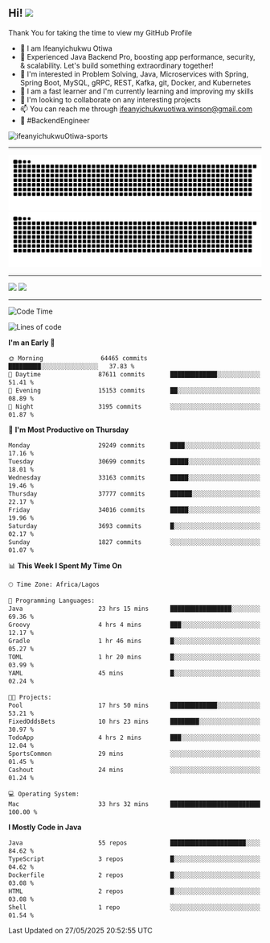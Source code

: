 <!-- BLOG-POST-LIST:START --><!-- BLOG-POST-LIST:END -->

## Hi! <img src="https://media.giphy.com/media/hvRJCLFzcasrR4ia7z/giphy.gif" width="4%"> 

Thank You for taking the time to view my GitHub Profile

- 👋 I am Ifeanyichukwu Otiwa
- 🚀 Experienced Java Backend Pro, boosting app performance, security, & scalability. Let's build something extraordinary together!
- 👀 I'm interested in Problem Solving, Java, Microservices with Spring, Spring Boot, MySQL, gRPC, REST, Kafka, git, Docker, and Kubernetes
- 🌱 I am a fast learner and I'm currently learning and improving my skills
- 💞️ I'm looking to collaborate on any interesting projects
- 📫 You can reach me through ifeanyichukwuotiwa.winson@gmail.com
- 🚀 #BackendEngineer

<p align="left" marginTop="10px"> <img src="https://komarev.com/ghpvc/?username=ifeanyichukwuOtiwa-sports&label=Profile%20views&color=0e75b6&style=for-the-badge" alt="ifeanyichukwuOtiwa-sports" /> </p>

***

<!--🐍📈SNAKEGRAPH / 🌐WEBSITE: https://github.com/Platane/snk -->
![github contribution grid snake animation](https://raw.githubusercontent.com/ifeanyichukwuOtiwa-sports/ifeanyichukwuOtiwa-sports/output/github-contribution-grid-snake-dark.svg#gh-dark-mode-only)![github contribution grid snake animation](https://raw.githubusercontent.com/ifeanyichukwuOtiwa-sports/ifeanyichukwuOtiwa-sports/output/github-contribution-grid-snake.svg#gh-light-mode-only)

***

<p float="left">
  <img float="left" src="https://github-readme-stats.vercel.app/api?username=ifeanyichukwuOtiwa-sports&count_private=true&include_all_commits=true&theme=react&show_icons=true" />
  <img float="right" src="https://github-readme-stats.vercel.app/api/top-langs/?username=ifeanyichukwuOtiwa-sports&layout=compact&show_icons=true&theme=react" /> 
</p>

***



<!--START_SECTION:waka-->
![Code Time](http://img.shields.io/badge/Code%20Time-3%2C748%20hrs%2019%20mins-blue)

![Lines of code](https://img.shields.io/badge/From%20Hello%20World%20I%27ve%20Written-49.3%20million%20lines%20of%20code-blue)

**I'm an Early 🐤** 

```text
🌞 Morning                64465 commits       █████████░░░░░░░░░░░░░░░░   37.83 % 
🌆 Daytime                87611 commits       █████████████░░░░░░░░░░░░   51.41 % 
🌃 Evening                15153 commits       ██░░░░░░░░░░░░░░░░░░░░░░░   08.89 % 
🌙 Night                  3195 commits        ░░░░░░░░░░░░░░░░░░░░░░░░░   01.87 % 
```
📅 **I'm Most Productive on Thursday** 

```text
Monday                   29249 commits       ████░░░░░░░░░░░░░░░░░░░░░   17.16 % 
Tuesday                  30699 commits       █████░░░░░░░░░░░░░░░░░░░░   18.01 % 
Wednesday                33163 commits       █████░░░░░░░░░░░░░░░░░░░░   19.46 % 
Thursday                 37777 commits       ██████░░░░░░░░░░░░░░░░░░░   22.17 % 
Friday                   34016 commits       █████░░░░░░░░░░░░░░░░░░░░   19.96 % 
Saturday                 3693 commits        █░░░░░░░░░░░░░░░░░░░░░░░░   02.17 % 
Sunday                   1827 commits        ░░░░░░░░░░░░░░░░░░░░░░░░░   01.07 % 
```


📊 **This Week I Spent My Time On** 

```text
🕑︎ Time Zone: Africa/Lagos

💬 Programming Languages: 
Java                     23 hrs 15 mins      █████████████████░░░░░░░░   69.36 % 
Groovy                   4 hrs 4 mins        ███░░░░░░░░░░░░░░░░░░░░░░   12.17 % 
Gradle                   1 hr 46 mins        █░░░░░░░░░░░░░░░░░░░░░░░░   05.27 % 
TOML                     1 hr 20 mins        █░░░░░░░░░░░░░░░░░░░░░░░░   03.99 % 
YAML                     45 mins             █░░░░░░░░░░░░░░░░░░░░░░░░   02.24 % 

🐱‍💻 Projects: 
Pool                     17 hrs 50 mins      █████████████░░░░░░░░░░░░   53.21 % 
FixedOddsBets            10 hrs 23 mins      ████████░░░░░░░░░░░░░░░░░   30.97 % 
TodoApp                  4 hrs 2 mins        ███░░░░░░░░░░░░░░░░░░░░░░   12.04 % 
SportsCommon             29 mins             ░░░░░░░░░░░░░░░░░░░░░░░░░   01.45 % 
Cashout                  24 mins             ░░░░░░░░░░░░░░░░░░░░░░░░░   01.24 % 

💻 Operating System: 
Mac                      33 hrs 32 mins      █████████████████████████   100.00 % 
```

**I Mostly Code in Java** 

```text
Java                     55 repos            █████████████████████░░░░   84.62 % 
TypeScript               3 repos             █░░░░░░░░░░░░░░░░░░░░░░░░   04.62 % 
Dockerfile               2 repos             █░░░░░░░░░░░░░░░░░░░░░░░░   03.08 % 
HTML                     2 repos             █░░░░░░░░░░░░░░░░░░░░░░░░   03.08 % 
Shell                    1 repo              ░░░░░░░░░░░░░░░░░░░░░░░░░   01.54 % 
```




 Last Updated on 27/05/2025 20:52:55 UTC
<!--END_SECTION:waka-->

<!--
<p align="center">
![trophy](https://github-profile-trophy.vercel.app/?username=ifeanyichukwuOtiwa-sports&theme=onedark) (https://github.com/ryo-ma/github-profile-trophy)
</p>
-->

<!---
ifeanyi-otiwa/ifeanyi-otiwa is a ✨ special ✨ repository because its `README.md` (this file) appears on your GitHub profile.
You can click the Preview link to take a look at your changes.
--->
